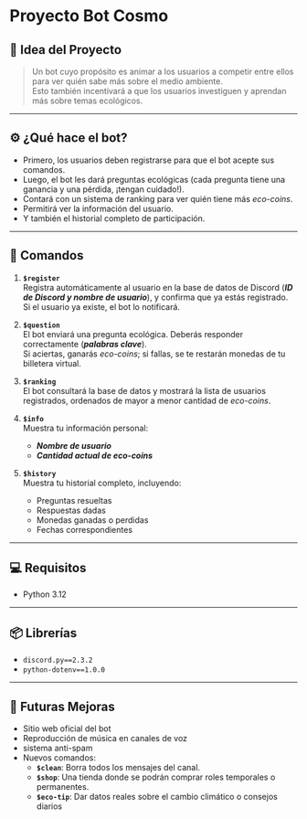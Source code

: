 # Proyecto Bot Cosmo

## 🌱 Idea del Proyecto

> Un bot cuyo propósito es animar a los usuarios a competir entre ellos para ver quién sabe más sobre el medio ambiente.  
> Esto también incentivará a que los usuarios investiguen y aprendan más sobre temas ecológicos.

---

## ⚙️ ¿Qué hace el bot?

- Primero, los usuarios deben registrarse para que el bot acepte sus comandos.  
- Luego, el bot les dará preguntas ecológicas (cada pregunta tiene una ganancia y una pérdida, ¡tengan cuidado!).  
- Contará con un sistema de ranking para ver quién tiene más *eco-coins*.  
- Permitirá ver la información del usuario.  
- Y también el historial completo de participación.

---

## 📜 Comandos

1. **`$register`**  
   Registra automáticamente al usuario en la base de datos de Discord (***ID de Discord y nombre de usuario***), y confirma que ya estás registrado.  
   Si el usuario ya existe, el bot lo notificará.

2. **`$question`**  
   El bot enviará una pregunta ecológica. Deberás responder correctamente (***palabras clave***).  
   Si aciertas, ganarás *eco-coins*; si fallas, se te restarán monedas de tu billetera virtual.

3. **`$ranking`**  
   El bot consultará la base de datos y mostrará la lista de usuarios registrados, ordenados de mayor a menor cantidad de *eco-coins*.

4. **`$info`**  
   Muestra tu información personal:  
   - ***Nombre de usuario***  
   - ***Cantidad actual de eco-coins***

5. **`$history`**  
   Muestra tu historial completo, incluyendo:  
   - Preguntas resueltas  
   - Respuestas dadas  
   - Monedas ganadas o perdidas  
   - Fechas correspondientes

---

## 💻 Requisitos

- Python 3.12

---

## 📦 Librerías

- `discord.py==2.3.2`  
- `python-dotenv==1.0.0`

---

## 🚀 Futuras Mejoras

- Sitio web oficial del bot  
- Reproducción de música en canales de voz  
- sistema anti-spam 
- Nuevos comandos:  
  - **`$clean`**: Borra todos los mensajes del canal.  
  - **`$shop`**: Una tienda donde se podrán comprar roles temporales o permanentes.
  - **`$eco-tip`**: Dar datos reales sobre el cambio climático o consejos diarios
